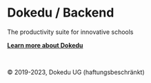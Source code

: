 # Dokedu / Backend

The productivity suite for innovative schools

**[Learn more about Dokedu](https://dokedu.org)**

<br />

© 2019-2023, Dokedu UG (haftungsbeschränkt)
